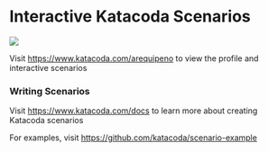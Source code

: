 # Interactive Katacoda Scenarios

[![](http://shields.katacoda.com/katacoda/arequipeno/count.svg)](https://www.katacoda.com/arequipeno "Get your profile on Katacoda.com")

Visit https://www.katacoda.com/arequipeno to view the profile and interactive scenarios

### Writing Scenarios
Visit https://www.katacoda.com/docs to learn more about creating Katacoda scenarios

For examples, visit https://github.com/katacoda/scenario-example
